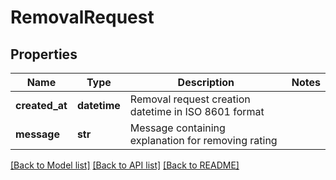 # RemovalRequest

## Properties
Name | Type | Description | Notes
------------ | ------------- | ------------- | -------------
**created_at** | **datetime** | Removal request creation datetime in ISO 8601 format | 
**message** | **str** | Message containing explanation for removing rating | 

[[Back to Model list]](../README.md#documentation-for-models) [[Back to API list]](../README.md#documentation-for-api-endpoints) [[Back to README]](../README.md)


